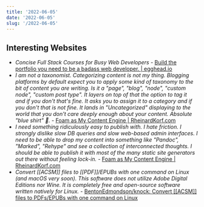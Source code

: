 ```yaml
---
title: '2022-06-05'
date: '2022-06-05'
slug: '/2022-06-05'
---
```


## Interesting Websites

- _Concise Full Stack Courses for Busy Web Developers_ - [Build the portfolio you need to be a badass web developer. | egghead.io](https://egghead.io/)
- _I am not a taxonomist. Categorizing content is not my thing. Blogging platforms by default expect you to apply some kind of taxonomy to the bit of content you are writing. Is it a "page", "blog", "node", "custom node", "custom post type". It layers on top of that the option to tag it and if you don't that's fine. It asks you to assign it to a category and if you don't that is not fine. It lands in "Uncategorized" displaying to the world that you don't care deeply enough about your content. Absolute "blue shirt" 👕._ - [Foam as My Content Engine | RheinardKorf.com](https://rheinardkorf.com/foam-as-my-content-engine/)
- _I need something ridiculously easy to publish with. I hate friction. I strongly dislike slow DB queries and slow web-based admin interfaces. I need to be able to drop my content into something like "Pandoc", "Marked", "Rehype" and see a collection of interconnected thoughts. I should be able to publish it with most of the many static site generators out there without feeling lock-in._ - [Foam as My Content Engine | RheinardKorf.com](https://rheinardkorf.com/foam-as-my-content-engine/)
- _Convert [[ACSM]] files to [[PDF]]/EPUBs with one command on Linux \(and macOS very soon\). This software does not utilize Adobe Digital Editions nor Wine. It is completely free and open-source software written natively for Linux._ - [BentonEdmondson/knock: Convert [[ACSM]] files to PDFs/EPUBs with one command on Linux](https://github.com/BentonEdmondson/knock)
